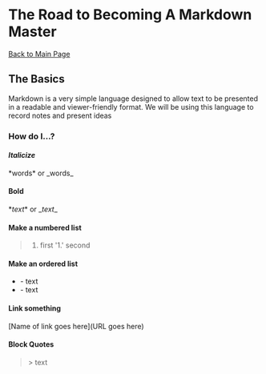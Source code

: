 # The Road to Becoming A Markdown Master

[Back to Main Page](README.md)

## The Basics

Markdown is a very simple language designed to allow text to be presented in a readable and viewer-friendly format.
We will be using this language to record notes and present ideas

### How do I...?

#### *Italicize*
\*words* or \_words_

#### **Bold**
\**text** or \__text__

#### Make a numbered list
> 1. first
> '1.' second

#### Make an ordered list
- \- text
- \- text

#### Link something
\[Name of link goes here](URL goes here)

#### Block Quotes
> \> text

